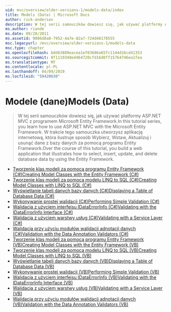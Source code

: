 ```yaml
---
uid: mvc/overview/older-versions-1/models-data/index
title: Models (Data) | Microsoft Docs
author: rick-anderson
description: W tej serii samouczków dowiesz się, jak używać platformy ASP.NET MVC z programem Microsoft Entity Framework. W trakcie tego samouczka utworzysz aplikację sieci web...
ms.author: riande
ms.date: 09/28/2011
ms.assetid: 9086d8a8-7952-4a7e-82a7-724d48178555
msc.legacyurl: /mvc/overview/older-versions-1/models-data
msc.type: chapter
ms.openlocfilehash: bdd63889eacea1ef03686a65fc1144d16cd41353
ms.sourcegitcommit: 0f1119340e4464720cfd16d0ff15764746ea1fea
ms.translationtype: MT
ms.contentlocale: pl-PL
ms.lasthandoff: 04/09/2019
ms.locfileid: "59420630"
---
```

# <a name="models-data"></a><span data-ttu-id="90c3b-104">Modele (dane)</span><span class="sxs-lookup"><span data-stu-id="90c3b-104">Models (Data)</span></span>

> <span data-ttu-id="90c3b-105">W tej serii samouczków dowiesz się, jak używać platformy ASP.NET MVC z programem Microsoft Entity Framework.</span><span class="sxs-lookup"><span data-stu-id="90c3b-105">In this tutorial series, you learn how to use ASP.NET MVC with the Microsoft Entity Framework.</span></span> <span data-ttu-id="90c3b-106">W trakcie tego samouczka utworzysz aplikację internetową, która ilustruje sposób Wybierz, Wstaw, Aktualizuj i usunąć dane z bazy danych za pomocą programu Entity Framework.</span><span class="sxs-lookup"><span data-stu-id="90c3b-106">Over the course of this tutorial, you build a web application that illustrates how to select, insert, update, and delete database data by using the Entity Framework.</span></span>


- [<span data-ttu-id="90c3b-107">Tworzenie klas modeli za pomocą programu Entity Framework (C#)</span><span class="sxs-lookup"><span data-stu-id="90c3b-107">Creating Model Classes with the Entity Framework (C#)</span></span>](creating-model-classes-with-the-entity-framework-cs.md)
- [<span data-ttu-id="90c3b-108">Tworzenie klas modeli za pomocą modelu LINQ to SQL (C#)</span><span class="sxs-lookup"><span data-stu-id="90c3b-108">Creating Model Classes with LINQ to SQL (C#)</span></span>](creating-model-classes-with-linq-to-sql-cs.md)
- [<span data-ttu-id="90c3b-109">Wyświetlanie tabeli danych bazy danych (C#)</span><span class="sxs-lookup"><span data-stu-id="90c3b-109">Displaying a Table of Database Data (C#)</span></span>](displaying-a-table-of-database-data-cs.md)
- [<span data-ttu-id="90c3b-110">Wykonywanie prostej walidacji (C#)</span><span class="sxs-lookup"><span data-stu-id="90c3b-110">Performing Simple Validation (C#)</span></span>](performing-simple-validation-cs.md)
- [<span data-ttu-id="90c3b-111">Walidacja z użyciem interfejsu IDataErrorInfo (C#)</span><span class="sxs-lookup"><span data-stu-id="90c3b-111">Validating with the IDataErrorInfo Interface (C#)</span></span>](validating-with-the-idataerrorinfo-interface-cs.md)
- [<span data-ttu-id="90c3b-112">Walidacja z użyciem warstwy usług (C#)</span><span class="sxs-lookup"><span data-stu-id="90c3b-112">Validating with a Service Layer (C#)</span></span>](validating-with-a-service-layer-cs.md)
- [<span data-ttu-id="90c3b-113">Walidacja przy użyciu modułów walidacji adnotacji danych (C#)</span><span class="sxs-lookup"><span data-stu-id="90c3b-113">Validation with the Data Annotation Validators (C#)</span></span>](validation-with-the-data-annotation-validators-cs.md)
- [<span data-ttu-id="90c3b-114">Tworzenie klas modeli za pomocą programu Entity Framework (VB)</span><span class="sxs-lookup"><span data-stu-id="90c3b-114">Creating Model Classes with the Entity Framework (VB)</span></span>](creating-model-classes-with-the-entity-framework-vb.md)
- [<span data-ttu-id="90c3b-115">Tworzenie klas modeli za pomocą modelu LINQ to SQL (VB)</span><span class="sxs-lookup"><span data-stu-id="90c3b-115">Creating Model Classes with LINQ to SQL (VB)</span></span>](creating-model-classes-with-linq-to-sql-vb.md)
- [<span data-ttu-id="90c3b-116">Wyświetlanie tabeli danych bazy danych (VB)</span><span class="sxs-lookup"><span data-stu-id="90c3b-116">Displaying a Table of Database Data (VB)</span></span>](displaying-a-table-of-database-data-vb.md)
- [<span data-ttu-id="90c3b-117">Wykonywanie prostej walidacji (VB)</span><span class="sxs-lookup"><span data-stu-id="90c3b-117">Performing Simple Validation (VB)</span></span>](performing-simple-validation-vb.md)
- [<span data-ttu-id="90c3b-118">Walidacja z użyciem interfejsu IDataErrorInfo (VB)</span><span class="sxs-lookup"><span data-stu-id="90c3b-118">Validating with the IDataErrorInfo Interface (VB)</span></span>](validating-with-the-idataerrorinfo-interface-vb.md)
- [<span data-ttu-id="90c3b-119">Walidacja z użyciem warstwy usług (VB)</span><span class="sxs-lookup"><span data-stu-id="90c3b-119">Validating with a Service Layer (VB)</span></span>](validating-with-a-service-layer-vb.md)
- [<span data-ttu-id="90c3b-120">Walidacja przy użyciu modułów walidacji adnotacji danych (VB)</span><span class="sxs-lookup"><span data-stu-id="90c3b-120">Validation with the Data Annotation Validators (VB)</span></span>](validation-with-the-data-annotation-validators-vb.md)
